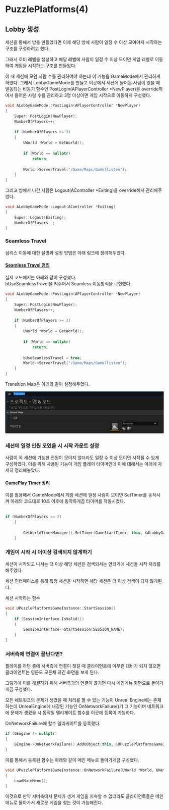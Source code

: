 # PuzzlePlatforms(4)

## Lobby 생성

세션을 통해서 방을 만들었다면 이제 해당 방에 사람이 일정 수 이상 모여야지 시작하는 구조를 구성하려고 했다.

그래서 로비 레벨을 생성하고 해당 레벨에 사람이 일정 수 이상 모이면 게임 레벨로 이동하여 게임을 시작하는 구조를 만들었다.

이 때 세션에 모인 사람 수를 관리하여야 하는데 이 기능을 GameMode에서 관리하게 하였다. 그래서 LobbyGameMode를 만들고 이곳에서 세션에 들어온 사람이 있을 때 발동되는 비동기 함수인 PostLogin(APlayerController \*NewPlayer)을 override하여서 들어온 사람 수를 관리하고 3명 이상이면 게임 시작으로 이동하게 구성했다.

```C++
void ALobbyGameMode::PostLogin(APlayerController *NewPlayer)
{
    Super::PostLogin(NewPlayer);
    NumberOfPlayers++;

    if (NumberOfPlayers >= 3)
    {
        UWorld *World = GetWorld();

        if (World == nullptr)
            return;

        World->ServerTravel("/Game/Maps/Game?listen");
    }
}
```

그리고 방에서 나간 사람은 Logout(AController \*Exiting)을 override해서 관리해주었다.

```C++
void ALobbyGameMode::Logout(AController *Exiting)
{
    Super::Logout(Exiting);
    NumberOfPlayers--;
}
```

### Seamless Travel

심리스 이동에 대한 설명과 설정 방법은 아래 링크에 정리해두었다.

#### [Seamless Travel 정리](/Unreal%20Engine/이론%20및%20정리/멀티플레이/Seamless%20Travel.md)

실제 코드에서는 아래와 같이 구성했다.<br>
bUseSeamlessTravel을 켜주어서 Seamless 이동방식을 구현했다.

```C++
void ALobbyGameMode::PostLogin(APlayerController *NewPlayer)
{
    Super::PostLogin(NewPlayer);
    NumberOfPlayers++;

    if (NumberOfPlayers >= 3)
    {
        UWorld *World = GetWorld();

        if (World == nullptr)
            return;

        bUseSeamlessTravel = true;
        World->ServerTravel("/Game/Maps/Game?listen");
    }
}
```

Transition Map은 아래와 같이 설정해두었다.

![25](/Assets/Images/Unreal/실습/PuzzlePlatforms/25.png)

### 세션에 일정 인원 모였을 시 시작 카운트 설정

사람이 꼭 세션에 가능한 전원이 모이지 않더라도 일정 수 이상 모이면 시작될 수 있게 구성하였다. 이를 위해 사용된 기능이 게임 플레이 타이머인데 이에 대해서는 아래에 자세히 정리해놓았다.

#### [GamePlay Timer 정리](/Unreal%20Engine/이론%20및%20정리/게임플레이%20타이머.md)

이를 활용해서 GameMode에서 게임 세션에 일정 사람이 모이면 SetTimer를 동작시켜 아래의 코드대로 10초 이후에 동작하게끔 타이머를 작동시켰다.

```C++

if (NumberOfPlayers >= 2)
    {

        GetWorldTimerManager().SetTimer(GameStartTimer, this, &ALobbyGameMode::StartGame, 10);
    }
```

### 게임이 시작 시 더이상 검색되지 않게하기

세션이 시작되고 나서는 더 이상 해당 세션은 검색되서는 안되기에 세션을 시작 처리를 해주었다.

세션 인터페이스를 통해 특정 세션을 시작하면 해당 세션은 더 이상 검색이 되지 않게된다.

세션 시작하는 함수

```C++
void UPuzzlePlatformsGameInstance::StartSession()
{
    if (SessionInterface.IsValid())
    {
        SessionInterface->StartSession(SESSION_NAME);
    }
}
```

### 서버측에 연결이 끝난다면?

플레이를 하던 중에 서버측에 연결이 끊길 때 클라이언트에 아무런 대비가 되지 않으면 클라이언트는 영문도 모른채 끊긴 화면을 보게 된다.

그렇기에 이를 해결하기 위해 서버측과의 연결이 끊기면 다시 메인메뉴 화면으로 돌아가게끔 구성했다.

모든 네트워크의 문제가 생겼을 때 처리를 할 수 있는 기능이 Unreal Engine에는 존재하는데 UnrealEngine에 내장된 기능인 OnNetworkFailure()가 그 기능이며 네트워크에 문제가 생겼을 시 동작될 델리게이트 함수를 이곳에 등록이 가능하다.

OnNetworkFailure에 함수 델리케이트를 등록했다.

```C++
if (GEngine != nullptr)
{
    GEngine->OnNetworkFailure().AddUObject(this, &UPuzzlePlatformsGameInstance::OnNetworkFailure);
}
```

이를 통해서 등록된 함수는 아래와 같이 메인 메뉴로 돌아가게끔 구성했다.

```C++
void UPuzzlePlatformsGameInstance::OnNetworkFailure(UWorld *World, UNetDriver *NetDriver, ENetworkFailure::Type FailureType, const FString &ErrorString = TEXT(""))
{
    LoadMainMenu();
}
```

이것으로 만약 서버측에서 문제가 생겨 게임을 지속할 수 없더라도 클라이언트들은 메인메뉴로 돌아가서 새로운 게임을 찾는 것이 가능해진다.
